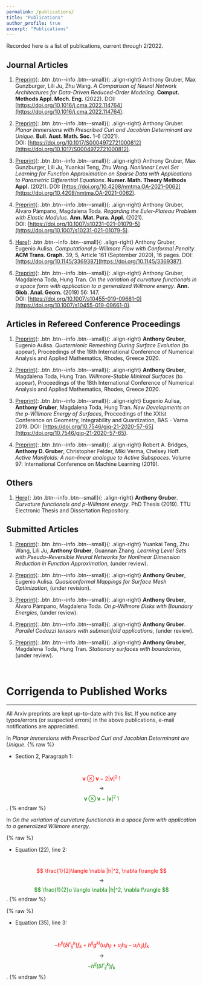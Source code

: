 ```yaml
---
permalink: /publications/
title: "Publications"
author_profile: true
excerpt: "Publications"
---
```


Recorded here is a list of publications, current through 2/2022.

## Journal Articles
1. [Preprint](https://arxiv.org/abs/2110.03442#){: .btn .btn--info .btn--small}{: .align-right}
Anthony Gruber, Max Gunzburger, Lili Ju, Zhu Wang.  *A Comparison of Neural Network Architectures for Data-Driven Reduced-Order Modeling*.  **Comput. Methods Appl. Mech. Eng.** (2022).  DOI: [https://doi.org/10.1016/j.cma.2022.114764](https://doi.org/10.1016/j.cma.2022.114764).

1. [Preprint](https://arxiv.org/abs/2107.13707#){: .btn .btn--info .btn--small}{: .align-right}
Anthony Gruber.  *Planar Immersions with Prescribed Curl and Jacobian Determinant are Unique*.  **Bull. Aust. Math. Soc.** 1-6 (2021).  
DOI: [https://doi.org/10.1017/S0004972721000812](https://doi.org/10.1017/S0004972721000812).

1. [Preprint](https://arxiv.org/abs/2104.14072#){: .btn .btn--info .btn--small}{: .align-right}
Anthony Gruber, Max Gunzburger, Lili Ju, Yuankai Teng, Zhu Wang.  *Nonlinear Level Set Learning for Function Approximation on Sparse Data with Applications to Parametric Differential Equations*.  **Numer. Math. Theory Methods Appl.** (2021).  DOI: [https://doi.org/10.4208/nmtma.OA-2021-0062](https://doi.org/10.4208/nmtma.OA-2021-0062).

1. [Preprint](https://arxiv.org/abs/2010.00149#){: .btn .btn--info .btn--small}{: .align-right}
Anthony Gruber, Álvaro Pámpano, Magdalena Toda.  *Regarding the Euler-Plateau Problem with Elastic Modulus*. **Ann. Mat. Pura. Appl.** (2021).  
DOI: [https://doi.org/10.1007/s10231-021-01079-5](https://doi.org/10.1007/s10231-021-01079-5).

1. [Here](https://dl.acm.org/doi/10.1145/3369387?cid=99659571076){: .btn .btn--info .btn--small}{: .align-right}
Anthony Gruber, Eugenio Aulisa.  *Computational p-Willmore Flow with Conformal Penalty*. **ACM Trans. Graph.** 39, 5, Article 161 (September 2020), 16 pages. DOI: [https://doi.org/10.1145/3369387](https://doi.org/10.1145/3369387).

1. [Preprint](https://arxiv.org/abs/1905.01759#){: .btn .btn--info .btn--small}{: .align-right}
Anthony Gruber, Magdalena Toda, Hung Tran.  *On the variation of curvature functionals in a space form with application to a generalized Willmore energy*. **Ann. Glob. Anal. Geom.** (2019) 56: 147.  
DOI: [https://doi.org/10.1007/s10455-019-09661-0](https://doi.org/10.1007/s10455-019-09661-0).

## Articles in Refereed Conference Proceedings
1. [Preprint](/files/preprints/QRDSE.pdf){: .btn .btn--info .btn--small}{: .align-right}
**Anthony Gruber**, Eugenio Aulisa.  *Quaternionic Remeshing During Surface Evolution* (to appear), Proceedings of the 18th International Conference of Numerical Analysis and Applied Mathematics, Rhodes, Greece 2020.

1. [Preprint](/files/preprints/WSMS.pdf){: .btn .btn--info .btn--small}{: .align-right}
**Anthony Gruber**, Magdalena Toda, Hung Tran.  *Willmore-Stable Minimal Surfaces* (to appear), Proceedings of the 18th International Conference of Numerical Analysis and Applied Mathematics, Rhodes, Greece 2020.

1. [Preprint](/files/preprints/PWillmoreGIQ.pdf){: .btn .btn--info .btn--small}{: .align-right}
Eugenio Aulisa, **Anthony Gruber**, Magdalena Toda, Hung Tran.  *New Developments on the p-Willmore Energy of Surfaces*, Proceedings of the XXIst Conference on Geometry, Integrability and Quantization, BAS - Varna 2019.  DOI: [https://doi.org/10.7546/giq-21-2020-57-65](https://doi.org/10.7546/giq-21-2020-57-65).

1. [Preprint](https://arxiv.org/abs/1904.13386#){: .btn .btn--info .btn--small}{: .align-right}
Robert A. Bridges, **Anthony D. Gruber**, Christopher Felder, Miki Verma, Chelsey Hoff.  *Active Manifolds: A non-linear analogue to Active Subspaces*. Volume 97: International Conference on Machine Learning (2019).

## Others
1. [Here](https://ttu-ir.tdl.org/handle/2346/85351#){: .btn .btn--info .btn--small}{: .align-right}
**Anthony Gruber**.  *Curvature functionals and p-Willmore energy*.  PhD Thesis (2019).  TTU Electronic Thesis and Dissertation Repository.

## Submitted Articles
1. [Preprint](https://arxiv.org/abs/2112.01438){: .btn .btn--info .btn--small}{: .align-right}
Yuankai Teng, Zhu Wang, Lili Ju, **Anthony Gruber**, Guannan Zhang.  *Learning Level Sets with Pseudo-Reversible Neural Networks for Nonlinear Dimension Reduction in Function Approximation*, (under review).

1. [Preprint](/files/preprints/QC_paper.pdf){: .btn .btn--info .btn--small}{: .align-right}
**Anthony Gruber**, Eugenio Aulisa.  *Quasiconformal Mappings for Surface Mesh Optimization*, (under revision).

1. [Preprint](https://arxiv.org/abs/2110.14778#){: .btn .btn--info .btn--small}{: .align-right}
**Anthony Gruber**, Álvaro Pámpano, Magdalena Toda.  *On p-Willmore Disks with Boundary Energies*, (under review).

1. [Preprint](https://arxiv.org/abs/2004.03103#){: .btn .btn--info .btn--small}{: .align-right}
**Anthony Gruber**.  *Parallel Codazzi tensors with submanifold applications*, (under review).

1. [Preprint](https://arxiv.org/abs/1912.07103#){: .btn .btn--info .btn--small}{: .align-right}
**Anthony Gruber**, Magdalena Toda, Hung Tran.  *Stationary surfaces with boundaries*, (under review).


&nbsp;
# Corrigenda to Published Works
---
All Arxiv preprints are kept up-to-date with this list.  If you notice any typos/errors (or suspected errors) in the above publications, e-mail notifications are appreciated.

In *Planar Immersions with Prescribed Curl and Jacobian Determinant are Unique*.
{% raw %}
- Section 2, Paragraph 1:

&nbsp; &nbsp; &nbsp; &nbsp; &nbsp; &nbsp; &nbsp; &nbsp; &nbsp; &nbsp; <span style="color:red"> $$ \mathbf{v} \otimes \mathbf{v} - 2|\mathbf{v}|^2\,1 $$ </span> $$ \,\,\longrightarrow\,\, $$ <span style="color:green"> $$ \mathbf{v} \otimes \mathbf{v} - |\mathbf{v}|^2\,1 $$ </span>.
{% endraw %}

In *On the variation of curvature functionals in a space form with application to a generalized Willmore energy*.

{% raw %}
- Equation (22), line 2:

&nbsp; &nbsp; &nbsp; &nbsp; &nbsp; &nbsp; &nbsp; &nbsp; &nbsp; &nbsp; <span style="color:red"> $$ \frac{1}{2}\langle \nabla |h|^2, \nabla f\rangle $$ </span> $$ \,\,\longrightarrow\,\, $$ <span style="color:green"> $$ \frac{1}{2}u \langle \nabla |h|^2, \nabla f\rangle $$ </span>.
{% endraw %}

{% raw %}
- Equation (35), line 3:

&nbsp; &nbsp; &nbsp; &nbsp; &nbsp; &nbsp; &nbsp; &nbsp; &nbsp; &nbsp; <span style="color:red"> $$ - h^{ij}(\delta\Gamma^k_{ij})f_k + h^{ij}g^{kl}(u_ih_{jl}+u_jh_{il}-u_lh_{ij})f_k $$ </span> $$ \,\,\longrightarrow\,\, $$ <span style="color:green"> $$ -h^{ij}(\delta\Gamma^k_{ij})f_k $$ </span>.
{% endraw %}
